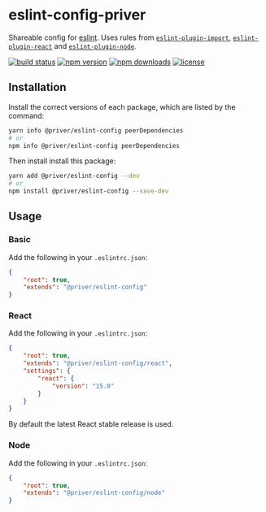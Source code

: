 # eslint-config-priver

Shareable config for [eslint]. Uses rules from [`eslint-plugin-import`], [`eslint-plugin-react`] and [`eslint-plugin-node`].

[![build status](https://img.shields.io/travis/priver/eslint-config-priver/master.svg?style=flat-square)](https://travis-ci.org/priver/eslint-config)
[![npm version](https://img.shields.io/npm/v/eslint-config-priver.svg?style=flat-square)](https://www.npmjs.com/package/@priver/eslint-config)
[![npm downloads](https://img.shields.io/npm/dm/eslint-config-priver.svg?style=flat-square)](https://www.npmjs.com/package/@priver/eslint-config)
[![license](https://img.shields.io/github/license/priver/eslint-config-priver.svg?style=flat-square)](https://github.com/priver/eslint-config/blob/master/LICENSE.txt)

## Installation

Install the correct versions of each package, which are listed by the command:

```bash
yarn info @priver/eslint-config peerDependencies
# or
npm info @priver/eslint-config peerDependencies
```

Then install install this package:

```bash
yarn add @priver/eslint-config --dev
# or
npm install @priver/eslint-config --save-dev
```

## Usage

### Basic

Add the following in your `.eslintrc.json`:

```json
{
    "root": true,
    "extends": "@priver/eslint-config"
}
```

### React

Add the following in your `.eslintrc.json`:

```json
{
    "root": true,
    "extends": "@priver/eslint-config/react",
    "settings": {
        "react": {
            "version": "15.0"
        }
    }
}
```

By default the latest React stable release is used.

### Node

Add the following in your `.eslintrc.json`:

```json
{
    "root": true,
    "extends": "@priver/eslint-config/node"
}
```

[eslint]: http://eslint.org/
[`eslint-plugin-import`]: https://github.com/benmosher/eslint-plugin-import
[`eslint-plugin-react`]: https://github.com/yannickcr/eslint-plugin-react
[`eslint-plugin-node`]: https://github.com/mysticatea/eslint-plugin-node
